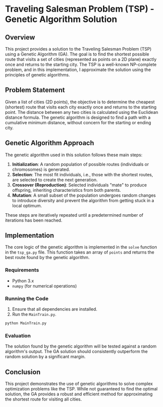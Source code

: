 # Traveling Salesman Problem (TSP) - Genetic Algorithm Solution

## Overview
This project provides a solution to the Traveling Salesman Problem (TSP) using a Genetic Algorithm (GA). The goal is to find the shortest possible route that visits a set of cities (represented as points on a 2D plane) exactly once and returns to the starting city. The TSP is a well-known NP-complete problem, and in this implementation, I approximate the solution using the principles of genetic algorithms.

## Problem Statement
Given a list of cities (2D points), the objective is to determine the cheapest (shortest) route that visits each city exactly once and returns to the starting point. The distance between any two cities is calculated using the Euclidean distance formula. The genetic algorithm is designed to find a path with a cumulative minimum distance, without concern for the starting or ending city.

## Genetic Algorithm Approach
The genetic algorithm used in this solution follows these main steps:

1. **Initialization**: A random population of possible routes (individuals or chromosomes) is generated.
2. **Selection**: The most fit individuals, i.e., those with the shortest routes, are selected to create the next generation.
3. **Crossover (Reproduction)**: Selected individuals "mate" to produce offspring, inheriting characteristics from both parents.
4. **Mutation**: A small subset of the population undergoes random changes to introduce diversity and prevent the algorithm from getting stuck in a local optimum.

These steps are iteratively repeated until a predetermined number of iterations has been reached.

## Implementation
The core logic of the genetic algorithm is implemented in the `solve` function in the `tsp_ga.py` file. This function takes an array of `points` and returns the best route found by the genetic algorithm.

### Requirements
- Python 3.x
- `numpy` (for numerical operations)

### Running the Code
1. Ensure that all dependencies are installed.
2. Run the `MainTrain.py`.

```bash
python MainTrain.py
```

### Evaluation
The solution found by the genetic algorithm will be tested against a random algorithm's output. The GA solution should consistently outperform the random solution by a significant margin.

## Conclusion
This project demonstrates the use of genetic algorithms to solve complex optimization problems like the TSP. While not guaranteed to find the optimal solution, the GA provides a robust and efficient method for approximating the shortest route for visiting all cities.
